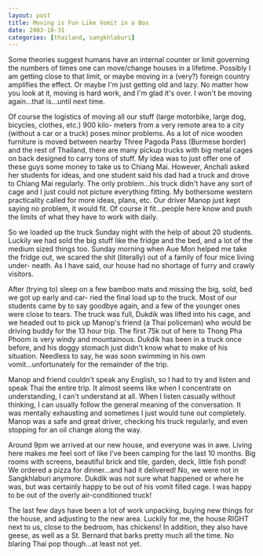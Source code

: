 ```yaml
---
layout: post
title: Moving is Fun Like Vomit in a Box 
date: 2003-10-31
categories: [thailand, sangkhlaburi] 
---
```


Some theories suggest humans have an internal counter or limit governing the numbers of times one can move/change houses in a lifetime. Possibly I am getting close to that limit, or maybe moving in a (very?) foreign country amplifies the effect. Or maybe I'm just getting old and lazy. No matter how you look at it, moving is hard work, and I'm glad it's over. I won't be moving again...that is...until next time.

Of course the logistics of moving all our stuff (large motorbike, large dog, bicycles, clothes, etc.) 900 kilo- meters from a very remote area to a city (without a car or a truck) poses minor problems. As a lot of nice wooden furniture is moved between nearby Three Pagoda Pass (Burmese border) and the rest of Thailand, there are many pickup trucks with big metal cages on back designed to carry tons of stuff. My idea was to just offer one of these guys some money to take us to Chiang Mai. However, Anchali asked her students for ideas, and one student said his dad had a truck and drove to Chiang Mai regularly. The only problem...his truck didn't have any sort of cage and I just could not picture everything fitting. My bothersome western practicality called for more ideas, plans, etc. Our driver Manop just kept saying no problem, it would fit. Of course it fit...people here know and push the limits of what they have to work with daily.

So we loaded up the truck Sunday night with the help of about 20 students. Luckily we had sold the big stuff like the fridge and the bed, and a lot of the medium sized things too. Sunday morning when Aue Mon helped me take the fridge out, we scared the shit (literally) out of a family of four mice living under- neath. As I have said, our house had no shortage of furry and crawly visitors.

After (trying to) sleep on a few bamboo mats and missing the big, sold, bed we got up early and car- ried the final load up to the truck. Most of our students came by to say goodbye again, and a few of the younger ones were close to tears. The truck was full, Dukdik was lifted into his cage, and we headed out to pick up Manop's friend (a Thai policeman) who would be driving buddy for the 13 hour trip. The first 75k out of here to Thong Pha Phoom is very windy and mountainous. Dukdik has been in a truck once before, and his doggy stomach just didn't know what to make of his situation. Needless to say, he was soon swimming in his own vomit...unfortunately for the remainder of the trip.

Manop and friend couldn't speak any English, so I had to try and listen and speak Thai the entire trip. It almost seems like when I concentrate on understanding, I can't understand at all. When I listen casually without thinking, I can usually follow the general meaning of the conversation. It was mentally exhausting and sometimes I just would tune out completely. Manop was a safe and great driver, checking his truck regularly, and even stopping for an oil change along the way.

Around 9pm we arrived at our new house, and everyone was in awe. Living here makes me feel sort of like I've been camping for the last 10 months. Big rooms with screens, beautiful brick and tile, garden, deck, little fish pond! We ordered a pizza for dinner...and had it delivered! No, we were not in Sangkhlaburi anymore. Dukdik was not sure what happened or where he was, but was certainly happy to be out of his vomit filled cage. I was happy to be out of the overly air-conditioned truck!

The last few days have been a lot of work unpacking, buying new things for the house, and adjusting to the new area. Luckily for me, the house RIGHT next to us, close to the bedroom, has chickens! In addition, they also have geese, as well as a St. Bernard that barks pretty much all the time. No blaring Thai pop though...at least not yet.
